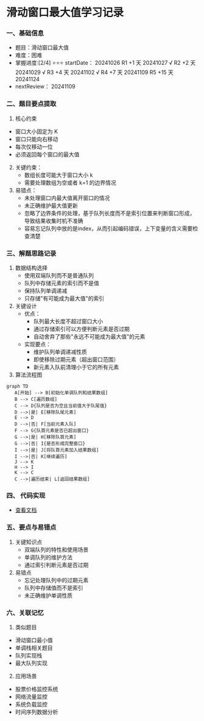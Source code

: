 # 滑动窗口最大值学习记录

### 一、基础信息

- 题目：滑动窗口最大值
- 难度：困难
- 掌握进度:[2/4] ⭐⭐⭐
   startDate： 20241026
   R1 +1 天    20241027 √
   R2 +2 天    20241029 √
   R3 +4 天    20241102 √
   R4 +7 天    20241109 
   R5 +15 天   20241124
- nextReview： 20241109

### 二、题目要点提取

1. 核心约束

- 窗口大小固定为 K
- 窗口只能向右移动
- 每次仅移动一位
- 必须返回每个窗口的最大值

2. 关键约束：
   - 数组长度可能大于窗口大小 k
   - 需要处理数组为空或者 k=1 的边界情况
3. 易错点：
   - 未处理窗口内最大值离开窗口的情况
   - 未正确维护最大值更新
   - 忽略了边界条件的处理，基于队列长度而不是索引位置来判断窗口形成，导致结果收集时机不准确
   - 容易忘记队列中放的是index，从而引起编码错误，上下变量的含义需要检查清楚

### 三、解题思路记录

1. 数据结构选择
   - 使用双端队列而不是普通队列
   - 队列中存储元素的索引而不是值
   - 保持队列单调递减
   - 只存储"有可能成为最大值"的索引
2. 关键设计
   - 优点：
     - 队列最大长度不超过窗口大小
     - 通过存储索引可以方便判断元素是否过期
     - 自动舍弃了那些"永远不可能成为最大值"的元素
   - 实现要点：
     - 维护队列单调递减性质
     - 即使移除过期元素（超出窗口范围）
     - 新元素入队前清理小于它的所有元素
3. 算法流程图

```mermaid
graph TD
   A[开始] --> B[初始化单调队列和结果数组]
   B --> C[遍历数组]
   C --> D{队列是否为空且当前值大于队尾值}
   D -->|是| E[移除队尾元素]
   E --> D
   D -->|否| F[当前元素入队]
   F --> G{队首元素是否已超出窗口}
   G -->|是| H[移除队首元素]
   G -->|否| I{是否形成完整窗口}
   I -->|是| J[将队首元素加入结果数组]
   I -->|否| K[继续遍历]
   J --> K
   H --> I
   K --> C
   C -->|遍历结束| L[返回结果数组]
```

### 四、 代码实现

- [查看文档](maxSlidingWindow.js)

### 五、要点与易错点

1.  关键知识点
    - 双端队列的特性和使用场景
    - 单调队列的维护方法
    - 通过索引判断元素是否过期
2.  易错点
    - 忘记处理队列中的过期元素
    - 队列中存储值而不是索引
    - 未正确维护单调性质

### 六、关联记忆

1.  类似题目

- 滑动窗口最小值
- 单调栈相关题目
- 队列实现栈
- 最大队列实现

2.  应用场景

- 股票价格监控系统
- 网络流量监控
- 系统负载监控
- 时间序列数据分析
